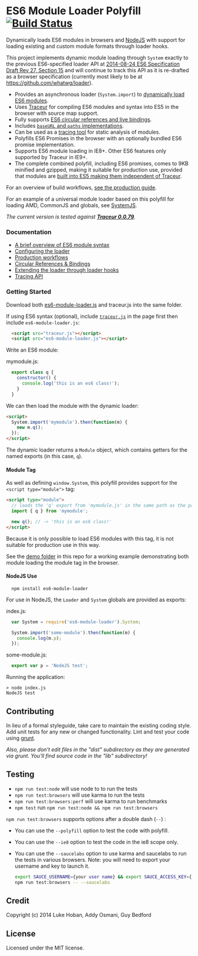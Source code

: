 # ES6 Module Loader Polyfill [![Build Status][travis-image]][travis-url]

Dynamically loads ES6 modules in browsers and [NodeJS](#nodejs-use) with support for loading existing and custom module formats through loader hooks.

This project implements dynamic module loading through `System` exactly to the previous ES6-specified loader API at [2014-08-24 ES6 Specification Draft Rev 27, Section 15](http://wiki.ecmascript.org/doku.php?id=harmony:specification_drafts#august_24_2014_draft_rev_27) and will continue to track this API as it is re-drafted as a browser specification (currently most likely to be at https://github.com/whatwg/loader).

* Provides an asynchronous loader (`System.import`) to [dynamically load ES6 modules](##getting-started).
* Uses [Traceur](https://github.com/google/traceur-compiler) for compiling ES6 modules and syntax into ES5 in the browser with source map support.
* Fully supports [ES6 circular references and live bindings](https://github.com/ModuleLoader/es6-module-loader/wiki/Circular-References-&-Bindings).
* Includes [`baseURL` and `paths` implementations](https://github.com/ModuleLoader/es6-module-loader/wiki/Configuring-the-Loader).
* Can be used as a [tracing tool](https://github.com/ModuleLoader/es6-module-loader/wiki/Tracing-API) for static analysis of modules.
* Polyfills ES6 Promises in the browser with an optionally bundled ES6 promise implementation.
* Supports ES6 module loading in IE8+. Other ES6 features only supported by Traceur in IE9+.
* The complete combined polyfill, including ES6 promises, comes to 9KB minified and gzipped, making it suitable for production use, provided that modules are [built into ES5 making them independent of Traceur](https://github.com/ModuleLoader/es6-module-loader/wiki/Production-Workflows).

For an overview of build workflows, [see the production guide](https://github.com/ModuleLoader/es6-module-loader/wiki/Production-Workflows).

For an example of a universal module loader based on this polyfill for loading AMD, CommonJS and globals, see [SystemJS](https://github.com/systemjs/systemjs).

_The current version is tested against **[Traceur 0.0.79](https://github.com/google/traceur-compiler/tree/0.0.79)**._

### Documentation

* [A brief overview of ES6 module syntax](https://github.com/ModuleLoader/es6-module-loader/wiki/Brief-Overview-of-ES6-Module-syntax)
* [Configuring the loader](https://github.com/ModuleLoader/es6-module-loader/wiki/Configuring-the-Loader)
* [Production workflows](https://github.com/ModuleLoader/es6-module-loader/wiki/Production-Workflows)
* [Circular References &amp; Bindings](https://github.com/ModuleLoader/es6-module-loader/wiki/Circular-References-&-Bindings)
* [Extending the loader through loader hooks](https://github.com/ModuleLoader/es6-module-loader/wiki/Extending-the-ES6-Loader)
* [Tracing API](https://github.com/ModuleLoader/es6-module-loader/wiki/Tracing-API)

### Getting Started

Download both [es6-module-loader.js](https://raw.githubusercontent.com/ModuleLoader/es6-module-loader/v0.11.0/dist/es6-module-loader.js) and traceur.js into the same folder.

If using ES6 syntax (optional), include [`traceur.js`](https://raw.githubusercontent.com/jmcriffey/bower-traceur/0.0.79/traceur.js) in the page first then include `es6-module-loader.js`:

```html
  <script src="traceur.js"></script>
  <script src="es6-module-loader.js"></script>
```

Write an ES6 module:

mymodule.js:
```javascript
  export class q {
    constructor() {
      console.log('this is an es6 class!');
    }
  }
```

We can then load the module with the dynamic loader:

```html
<script>
  System.import('mymodule').then(function(m) {
    new m.q();
  });
</script>
```

The dynamic loader returns a `Module` object, which contains getters for the named exports (in this case, `q`).

#### Module Tag

As well as defining `window.System`, this polyfill provides support for the `<script type="module">` tag:

```html
<script type="module">
  // loads the 'q' export from 'mymodule.js' in the same path as the page
  import { q } from 'mymodule';

  new q(); // -> 'this is an es6 class!'
</script>
```

Because it is only possible to load ES6 modules with this tag, it is not suitable for production use in this way.

See the [demo folder](https://github.com/ModuleLoader/es6-module-loader/blob/master/demo/index.html) in this repo for a working example demonstrating both module loading the module tag in the browser.

#### NodeJS Use

```
  npm install es6-module-loader
```

For use in NodeJS, the `Loader` and `System` globals are provided as exports:

index.js:
```javascript
  var System = require('es6-module-loader').System;

  System.import('some-module').then(function(m) {
    console.log(m.p);
  });
```

some-module.js:
```javascript
  export var p = 'NodeJS test';
```

Running the application:
```
> node index.js
NodeJS test
```

## Contributing
In lieu of a formal styleguide, take care to maintain the existing coding style. Add unit tests for any new or changed functionality. Lint and test your code using [grunt](https://github.com/cowboy/grunt).

_Also, please don't edit files in the "dist" subdirectory as they are generated via grunt. You'll find source code in the "lib" subdirectory!_

## Testing

- `npm run test:node` will use node to  to run the tests
- `npm run test:browsers` will use karma to run the tests
- `npm run test:browsers:perf` will use karma to run benchmarks
- `npm test` run `npm run test:node && npm run test:browsers`

`npm run test:browsers` supports options after a double dash (`--`) :

- You can use the `--polyfill` option to test the code with polyfill.

- You can use the `--ie8` option to test the code in the ie8 scope only.

- You can use the `--saucelabs` option to use karma and saucelabs to run the tests in various browsers.
Note: you will need to export your username and key to launch it.

  ```sh
  export SAUCE_USERNAME={your user name} && export SAUCE_ACCESS_KEY={the access key that you see once logged in}
  npm run test:browsers -- --saucelabs
  ```

## Credit
Copyright (c) 2014 Luke Hoban, Addy Osmani, Guy Bedford

## License
Licensed under the MIT license.

[travis-url]: https://travis-ci.org/ModuleLoader/es6-module-loader
[travis-image]: https://travis-ci.org/ModuleLoader/es6-module-loader.svg?branch=master
